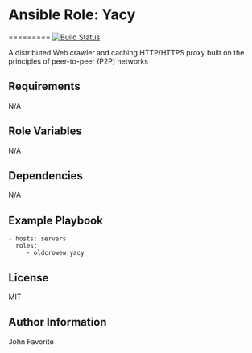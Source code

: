 # Ansible Role: Yacy
=========
[![Build Status](https://travis-ci.org/oldcrowew/ansible-yacy.svg?branch=master)](https://travis-ci.org/oldcrowew/ansible-yacy)

A distributed Web crawler and caching HTTP/HTTPS proxy built on the principles of peer-to-peer (P2P) networks


Requirements
------------

N/A

Role Variables
--------------

N/A

Dependencies
------------

N/A

Example Playbook
----------------

    - hosts: servers
      roles:
         - oldcrowew.yacy

License
-------

MIT

Author Information
------------------

John Favorite